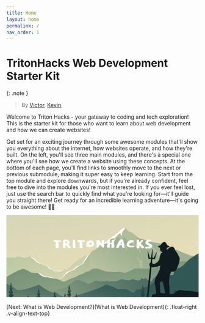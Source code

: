 ```yaml
---
title: Home
layout: home
permalink: /
nav_order: 1
---
```

# TritonHacks Web Development <br> Starter Kit
{: .note }
> By [Victor](https://linkedin.com/in/hsiaovictor), [Kevin](https://www.linkedin.com/in/kevin-shin-373183188/), 

Welcome to Triton Hacks - your gateway to coding and tech exploration! This is the starter kit for those who want to learn about web development and how we can create websites!

Get set for an exciting journey through some awesome modules that'll show you everything about the internet, how websites operate, and how they're built. On the left, you'll see three main modules, and there's a special one where you'll see how we create a website using these concepts. At the bottom of each page, you'll find links to smoothly move to the next or previous submodule, making it super easy to keep learning. Start from the top module and explore downwards, but if you're already confident, feel free to dive into the modules you're most interested in. If you ever feel lost, just use the search bar to quickly find what you're looking for—it'll guide you straight there! Get ready for an incredible learning adventure—it's going to be awesome! 🚀✨

![TritonHacks Image](source/assets/images/tritonhacks.png)

[Next: What is Web Development?](What is Web Development){: .float-right .v-align-text-top}

